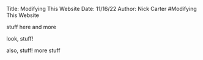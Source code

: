 Title: Modifying This Website
Date: 11/16/22
Author: Nick Carter
#Modifying This Website

stuff here and more

look, stuff!

also, stuff!  more stuff